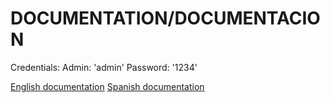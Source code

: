 # DOCUMENTATION/DOCUMENTACION

Credentials:
Admin: 'admin'
Password: '1234'

[English documentation][English]
[Spanish documentation][Spanish]

[English]: /DOCUMENTATION/readme_eng.md
[Spanish]: /DOCUMENTATION/readme_esp.md
